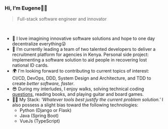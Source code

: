 ### Hi, I’m Eugene👋🏽
> Full-stack software engineer and innovator
<br>

- 🎉 I love imagining innovative software solutions and hope to one day decentralize everything😜 
- 🌱 I’m currently leading a team of two talented developers to deliver a recruitment platform for agencies in Kenya. Personal side project: implementing a software solution to aid people in recovering lost national ID cards.
- 🌍 I'm looking forward to contributing to current topics of interest: CI/CD, DevOps, DDD, System Design and Architecture, and TDD to create *better software, faster*.
- 😎 During my interludes, I enjoy walks, solving technical coding [questions](https://github.com/apexDev37/Algorithms), reading books, and playing guitar and board games.
- 🐱‍👤 My Stack: *'Whatever tools best justify the current problem solution.'* 
 I also possess a slight bias toward the following technologies:
    - Python (Django or Flask)
    - Java (Spring Boot)
    - VueJs (TypeScript)

<!---
apexDev37/apexDev37 is a ✨ special ✨ repository because its `README.md` (this file) appears on your GitHub profile.
You can click the Preview link to take a look at your changes.
--->
